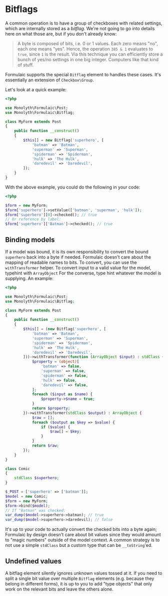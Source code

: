 # Bitflags
A common operation is to have a group of checkboxes with related settings, which
are internally stored as a _bitflag_. We're not going to go into details here on
what those are, but if you don't already know:

> A byte is composed of bits, i.e. 0 or 1 values. Each zero means "no", each one
> means "yes". Hence, the operation `385 & 1` evaluates to `true`, since `1` is
> the result. Via this technique you can efficiently store a bunch of yes/no
> settings in one big integer. Computers like that kind of stuff.

Formulaic supports the special `Bitflag` element to handles these cases. It's
essentially an extension of `Checkbox\Group`.

Let's look at a quick example:

```php
<?php

use Monolyth\Formulaic\Post;
use Monolyth\Formulaic\Bitflag;

class MyForm extends Post
{
    public function __construct()
    {
        $this[] = new Bitflag('superhero', [
            'batman' => 'Batman',
            'superman' => 'Superman',
            'spiderman' => 'Spiderman',
            'hulk' => 'The Hulk',
            'daredevil' => 'Daredevil',
        ]);
    }
}
```

With the above example, you could do the following in your code:

```php
<?php

$form = new MyForm;
$form['superhero']->setValue(['batman', 'superman', 'hulk']);
$form['superhero'][0]->checked(); // true
// Or reference by label:
$form['superhero']['Batman']->checked(); // true
```

## Binding models
If a model was bound, it is its own responsibility to convert the bound
`superhero` back into a byte if needed. Formulaic doesn't care about the mapping
of readable names to bits. To convert, you can use the `withTransformer` helper.
To convert input to a valid value for the model, typehint with `ArrayObject` For
the converse, type hint whatever the model is supplying. An example:

```php
<?php

use Monolyth\Formulaic\Post;
use Monolyth\Formulaic\Bitflag;

class MyForm extends Post
{
    public function __construct()
    {
        $this[] = (new Bitflag('superhero', [
            'batman' => 'Batman',
            'superman' => 'Superman',
            'spiderman' => 'Spiderman',
            'hulk' => 'The Hulk',
            'daredevil' => 'Daredevil',
        ]))->withTransformer(function (ArrayObject $input) : stdClass {
            $property = (object)[
                'batman' => false,
                'superman' => false,
                'spiderman' => false,
                'hulk' => false,
                'daredevil' => false,
            ];
            foreach ($input as $name) {
                $property->$name = true;
            }
            return $property;
        })->withTransformer(stdClass $output) : ArrayObject {
            $raw = [];
            foreach ($output as $key => $value) {
                if ($value) {
                    $raw[] = $key;
                }
            }
            return $raw;
        });
    }
}

class Comic
{
    stdClass $superhero;
}

$_POST = ['superhero' => ['batman']];
$model = new Comic;
$form = new MyForm;
$form->bind($model);
// If "Batman" was checked:
var_dump($model->superhero->batman); // true
var_dump($model->superhero->daredevil); // false
```

It's up to your code to actually convert the checked bits into a byte again;
Formulaic by design doesn't care about bit values since they would amount to
"magic numbers" outside of the model context. A common strategy is to not use
a simple `stdClass` but a custom type that can be `__toString`'ed.

## Undefined values
A bitflag element silently ignores unknown values tossed at it. If you need to
split a single bit value over multiple `Bitflag` elements (e.g. because they
belong in different forms), it is up to you to add "type objects" that only work
on the relevant bits and leave the others alone.

